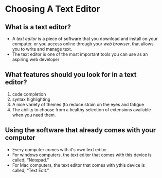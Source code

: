# Choosing A Text Editor

## What is a text editor?

<ul> <li> A <em>text editor</em> is a piece of software that you download and install on
   your computer, or you access online through your <em>web browser</em>, that
   allows you to write and manage text.</li> <li> The text editor is one of the most
   important tools you can use as an aspiring web developer </li> </ul>

## What features should you look for in a text editor?

<ol> <li> code completion </li> <li> syntax
highlighting </li> <li> A nice variety of themes (to reduce strain on the eyes and
   fatigue </li> <li> The ability to choose from a healthy selection of
extensions available when you need them. </li> </ol> 

## Using the software that already comes with your computer

<ul> <li> Every computer comes with it's own text editor </li> 
   <li> For windows computers, the text editor that comes with
      this device is called, “Notepad.” </li> <li> For Mac
computers, the text editor that comes with ythis device is called,
“Text Edit.” </li> </ul>

